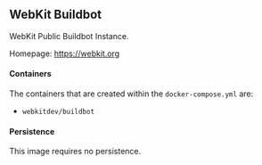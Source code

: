 ## WebKit Buildbot
WebKit Public Buildbot Instance.

Homepage: https://webkit.org

#### Containers

The containers that are created within the `docker-compose.yml` are:

- `webkitdev/buildbot`

#### Persistence

This image requires no persistence.
